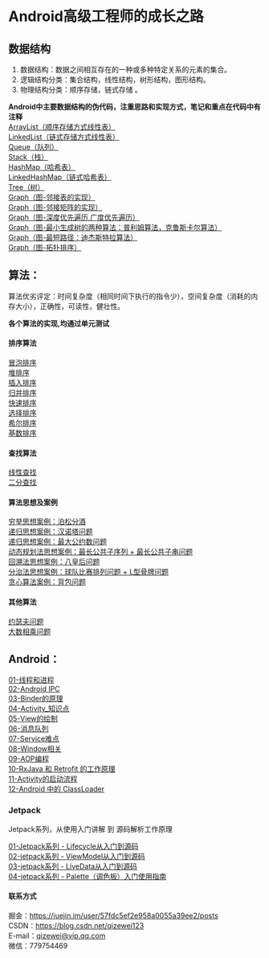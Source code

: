 # Android高级工程师的成长之路

## 数据结构
1. 数据结构：数据之间相互存在的一种或多种特定关系的元素的集合。
2. 逻辑结构分类：集合结构，线性结构，树形结构，图形结构。
3. 物理结构分类：顺序存储，链式存储 。

**Android中主要数据结构的伪代码，注重思路和实现方式，笔记和重点在代码中有注释**<br/>
[ArrayList（顺序存储方式线性表）](https://github.com/QzwJuHao/AndroidMore/blob/master/app/src/main/java/com/example/god/androidmore/datastructure/ArrayList.java)
<br/>
[LinkedList（链式存储方式线性表）](https://github.com/QzwJuHao/AndroidMore/blob/master/app/src/main/java/com/example/god/androidmore/datastructure/LinkedList.java)
<br/>
[Queue（队列）](https://github.com/QzwJuHao/AndroidMore/blob/master/app/src/main/java/com/example/god/androidmore/datastructure/MyQueue.java)
<br/>
[Stack（栈）](https://github.com/QzwJuHao/AndroidMore/blob/master/app/src/main/java/com/example/god/androidmore/datastructure/MyStack.java)
<br/>
[HashMap（哈希表）](https://github.com/QzwJuHao/AndroidMore/blob/master/app/src/main/java/com/example/god/androidmore/datastructure/HashMap.java)
<br/>
[LinkedHashMap（链式哈希表）](https://github.com/QzwJuHao/AndroidMore/blob/master/app/src/main/java/com/example/god/androidmore/datastructure/LinkedHashMap.java)
<br/>
[Tree（树）](https://github.com/QzwJuHao/AndroidMore/blob/master/app/src/main/java/com/example/god/androidmore/datastructure/Tree.java)
<br/>
[Graph（图-邻接表的实现）](https://github.com/QzwJuHao/AndroidMore/blob/master/app/src/main/java/com/example/god/androidmore/datastructure/GraphLinekd.java)
<br/>
[Graph（图-邻接矩阵的实现）](https://github.com/QzwJuHao/AndroidMore/blob/master/app/src/main/java/com/example/god/androidmore/datastructure/Graph.java)
<br/>
[Graph（图-深度优先遍历,广度优先遍历）](https://github.com/QzwJuHao/AndroidMore/blob/master/app/src/main/java/com/example/god/androidmore/datastructure/Graph.java)
<br/>
[Graph（图-最小生成树的两种算法：普利姆算法，克鲁斯卡尔算法）](https://github.com/QzwJuHao/AndroidMore/blob/master/app/src/main/java/com/example/god/androidmore/datastructure/Graph.java)
<br/>
[Graph（图-最短路径：迪杰斯特拉算法）](https://github.com/QzwJuHao/AndroidMore/blob/master/app/src/main/java/com/example/god/androidmore/datastructure/Graph.java)
<br/>
[Graph（图-拓扑排序）](https://github.com/QzwJuHao/AndroidMore/blob/master/app/src/main/java/com/example/god/androidmore/datastructure/GraphTopologic.java)
<br/>

## 算法：
算法优劣评定：时间复杂度（相同时间下执行的指令少），空间复杂度（消耗的内存大小），正确性，可读性，健壮性。
 
**各个算法的实现,均通过单元测试**<br/>
#### 排序算法
[冒泡排序](https://github.com/QzwJuHao/AndroidMore/blob/master/app/src/main/java/com/example/god/androidmore/algorithm/sort/BubbleSort.java)
<br/>
[堆排序](https://github.com/QzwJuHao/AndroidMore/blob/master/app/src/main/java/com/example/god/androidmore/algorithm/sort/HeapSort.java)
<br/>
[插入排序](https://github.com/QzwJuHao/AndroidMore/blob/master/app/src/main/java/com/example/god/androidmore/algorithm/sort/InsertionSort.java)
<br/>
[归并排序](https://github.com/QzwJuHao/AndroidMore/blob/master/app/src/main/java/com/example/god/androidmore/algorithm/sort/MergeSort.java)
<br/>
[快速排序](https://github.com/QzwJuHao/AndroidMore/blob/master/app/src/main/java/com/example/god/androidmore/algorithm/sort/QuickSort.java)
<br/>
[选择排序](https://github.com/QzwJuHao/AndroidMore/blob/master/app/src/main/java/com/example/god/androidmore/algorithm/sort/SelectionSort.java)
<br/>
[希尔排序](https://github.com/QzwJuHao/AndroidMore/blob/master/app/src/main/java/com/example/god/androidmore/algorithm/sort/ShellSort.java)
<br/>
[基数排序](https://github.com/QzwJuHao/AndroidMore/blob/master/app/src/main/java/com/example/god/androidmore/algorithm/sort/redaixSort.java)
<br/>

#### 查找算法
[线性查找](https://github.com/QzwJuHao/AndroidMore/blob/master/app/src/main/java/com/example/god/androidmore/algorithm/search/SequenceSearch.java)
<br/>
[二分查找](https://github.com/QzwJuHao/AndroidMore/blob/master/app/src/main/java/com/example/god/androidmore/algorithm/search/BinarySearch.java)
<br/>
#### 算法思想及案例
[穷举思想案例：泊松分酒](https://github.com/QzwJuHao/AndroidMore/blob/master/app/src/main/java/com/example/god/androidmore/algorithm/other/Exhaustion.java)
<br/>
[递归思想案例：汉诺塔问题](https://github.com/QzwJuHao/AndroidMore/blob/master/app/src/main/java/com/example/god/androidmore/algorithm/other/Recursion.java)
<br/>
[递归思想案例：最大公约数问题](https://github.com/QzwJuHao/AndroidMore/blob/master/app/src/main/java/com/example/god/androidmore/algorithm/other/Recursion.java)
<br/>
[动态规划法思想案例：最长公共子序列 + 最长公共子串问题](https://github.com/QzwJuHao/AndroidMore/blob/master/app/src/main/java/com/example/god/androidmore/algorithm/other/DynamicProgramming.java)
<br/>
[回溯法思想案例：八皇后问题](https://github.com/QzwJuHao/AndroidMore/blob/master/app/src/main/java/com/example/god/androidmore/algorithm/other/BackTracking.java)
<br/>
[分治法思想案例：球队比赛排列问题 + L型骨牌问题](https://github.com/QzwJuHao/AndroidMore/blob/master/app/src/main/java/com/example/god/androidmore/algorithm/other/DivideAndConquer.java)
<br/>
[贪心算法案例：背包问题](https://github.com/QzwJuHao/AndroidMore/blob/master/app/src/main/java/com/example/god/androidmore/algorithm/other/Greedy.java)
<br/>

#### 其他算法
[约瑟夫问题](https://github.com/QzwJuHao/AndroidMore/blob/master/app/src/main/java/com/example/god/androidmore/algorithm/other/Other.java)
<br/>
[大数相乘问题](https://github.com/QzwJuHao/AndroidMore/blob/master/app/src/main/java/com/example/god/androidmore/algorithm/other/Other.java)
<br/>

## Android：
[01-线程和进程](https://github.com/QzwJuHao/AndroidMore/blob/master/wiki/01-%E7%BA%BF%E7%A8%8B%E5%92%8C%E8%BF%9B%E7%A8%8B.md)
<br/>
[02-Android IPC](https://github.com/QzwJuHao/AndroidMore/blob/master/wiki/02-Android%20IPC.md)
<br/>
[03-Binder的原理](https://github.com/QzwJuHao/AndroidMore/blob/master/wiki/03-Binder%E7%9A%84%E5%8E%9F%E7%90%86.md)
<br/>
[04-Activity_知识点](https://github.com/QzwJuHao/AndroidMore/blob/master/wiki/04-Activity_%E7%9F%A5%E8%AF%86%E7%82%B9.md)
<br/>
[05-View的绘制](https://github.com/QzwJuHao/AndroidMore/blob/master/wiki/05-View%E7%9A%84%E7%BB%98%E5%88%B6.md)
<br/>
[06-消息队列](https://github.com/QzwJuHao/AndroidMore/blob/master/wiki/06-%E6%B6%88%E6%81%AF%E9%98%9F%E5%88%97.md)
<br/>
[07-Service难点](https://github.com/QzwJuHao/AndroidMore/blob/master/wiki/07-Service%E9%9A%BE%E7%82%B9.md)
<br/>
[08-Window相关](https://github.com/QzwJuHao/AndroidMore/blob/master/wiki/08-Window%E7%9B%B8%E5%85%B3.md)
<br/>
[09-AOP编程](https://github.com/QzwJuHao/AndroidMore/blob/master/wiki/09-AOP%E7%BC%96%E7%A8%8B.md)
<br/>
[10-RxJava 和 Retrofit 的工作原理](https://github.com/QzwJuHao/AndroidMore/blob/master/wiki/10-RxJava%20%E5%92%8C%20Retrofit%20%E7%9A%84%E5%B7%A5%E4%BD%9C%E5%8E%9F%E7%90%86.md)
<br/>
[11-Activity的启动流程](https://github.com/QzwJuHao/AndroidMore/blob/master/wiki/11-Activity%E7%9A%84%E5%90%AF%E5%8A%A8%E6%B5%81%E7%A8%8B.md)
<br/>
[12-Android 中的 ClassLoader](https://github.com/QzwJuHao/AndroidMore/blob/master/wiki/12-Android%20%E4%B8%AD%E7%9A%84%20ClassLoader.md)
<br/>

### Jetpack
Jetpack系列，从使用入门讲解 到 源码解析工作原理<br/>

[01-Jetpack系列 - Lifecycle从入门到源码](https://github.com/QzwJuHao/AndroidMore/blob/master/wiki/Jetpack/Jetpack%E7%B3%BB%E5%88%97%20-%20Lifecycle%E4%BB%8E%E5%85%A5%E9%97%A8%E5%88%B0%E6%BA%90%E7%A0%81.md)
<br/>
[02-jetpack系列 - ViewModel从入门到源码](https://github.com/QzwJuHao/AndroidMore/blob/master/wiki/Jetpack/jetpack%E7%B3%BB%E5%88%97%20-%20viewmodel%E4%BB%8E%E5%85%A5%E9%97%A8%E5%88%B0%E6%BA%90%E7%A0%81.md)
<br/>
[03-jetpack系列 - LiveData从入门到源码](https://github.com/QzwJuHao/AndroidMore/blob/master/wiki/Jetpack/Jetpack%E7%B3%BB%E5%88%97%20-%20LiveData%E4%BB%8E%E5%85%A5%E9%97%A8%E5%88%B0%E6%BA%90%E7%A0%81.md)
<br/>
[04-jetpack系列 - Palette（调色板）入门使用指南](https://github.com/QzwJuHao/AndroidMore/blob/master/wiki/Jetpack/Jetpack%E7%B3%BB%E5%88%97%20-%20Palette%EF%BC%88%E8%B0%83%E8%89%B2%E6%9D%BF%EF%BC%89%E5%85%A5%E9%97%A8%E4%BD%BF%E7%94%A8%E6%8C%87%E5%8D%97.md)
<br/>

#### 联系方式
掘金：https://juejin.im/user/57fdc5ef2e958a0055a39ee2/posts<br/>
CSDN：https://blog.csdn.net/qizewei123<br/>
E-mail：qizewei@vip.qq.com<br/>
微信：779754469
